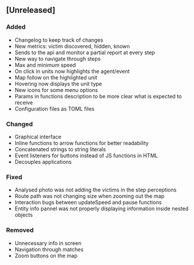 ## [Unreleased]
### Added
- Changelog to keep track of changes
- New metrics: victim discovered, hidden, known
- Sends to the api and monitor a partial report at every step
- New way to navigate through steps
- Max and minimum speed
- On click in units now highlights the agent/event
- Map follow on the highlighted unit
- Hovering now displays the unit type
- New icons for some menu options
- Params in functions description to be more clear what is expected to receive
- Configuration files as TOML files
### Changed
- Graphical interface
- Inline functions to arrow functions for better readability
- Concatenated strings to string literals
- Event listeners for buttons instead of JS functions in HTML
- Decouples applications
### Fixed
- Analysed photo was not adding the victims in the step perceptions
- Route path was not changing size when zooming out the map
- Interaction bugs between updateSpeed and pause functions
- Entity info pannel was not properly displaying information inside nested objects
### Removed
- Unnecessary info in screen
- Navigation through matches
- Zoom buttons on the map

